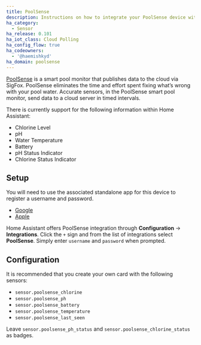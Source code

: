 ```yaml
---
title: PoolSense
description: Instructions on how to integrate your PoolSense device within Home Assistant.
ha_category:
  - Sensor
ha_release: 0.101
ha_iot_class: Cloud Polling
ha_config_flow: true
ha_codeowners:
  - '@haemishkyd'
ha_domain: poolsense
---
```


[PoolSense](https://www.proautomation.co/) is a smart pool monitor that publishes data to the cloud via SigFox. PoolSense eliminates the time and effort spent fixing what’s wrong with your pool water. Accurate sensors, in the PoolSense smart pool monitor, send data to a cloud server in timed intervals. 

There is currently support for the following information within Home Assistant:

- Chlorine Level
- pH
- Water Temperature
- Battery
- pH Status Indicator
- Chlorine Status Indicator

## Setup

You will need to use the associated standalone app for this device to register a username and password.

- [Google](https://play.google.com/store/apps/details?id=co.proautomation.app.poolSense&hl=en_ZA)
- [Apple](https://apps.apple.com/us/app/poolsense/id1288535609)

Home Assistant offers PoolSense integration through **Configuration** -> **Integrations**. Click the `+` sign and from the list of integrations select **PoolSense**. Simply enter `username` and `password` when prompted.

## Configuration

It is recommended that you create your own card with the following sensors:

- `sensor.poolsense_chlorine`
- `sensor.poolsense_ph`
- `sensor.poolsense_battery`
- `sensor.poolsense_temperature`
- `sensor.poolsense_last_seen`

Leave `sensor.poolsense_ph_status` and `sensor.poolsense_chlorine_status` as badges.
